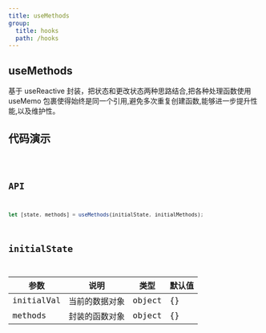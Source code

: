```yaml
---
title: useMethods
group:
  title: hooks
  path: /hooks
---
```


## useMethods

基于 useReactive 封装，把状态和更改状态两种思路结合,把各种处理函数使用 useMemo 包裹使得始终是同一个引用,避免多次重复创建函数,能够进一步提升性能,以及维护性。

## 代码演示

<code defaultShowCode hideActions='["IUUU"]' src="./demo/index.tsx" />

## API

```js
let [state, methods] = useMethods(initialState, initialMethods);
```

## initialState

| 参数       | 说明           | 类型   | 默认值 |
| ---------- | -------------- | ------ | ------ |
| initialVal | 当前的数据对象 | object | {}     |
| methods    | 封装的函数对象 | object | {}     |
